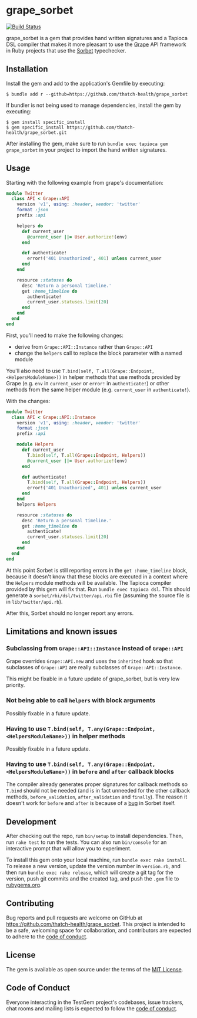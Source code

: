 # grape_sorbet

[![Build Status](https://github.com/thatch-health/grape_sorbet/actions/workflows/main.yml/badge.svg?branch=main)](https://github.com/thatch-health/grape_sorbet/actions?query=branch%3Amain)

grape_sorbet is a gem that provides hand written signatures and a Tapioca DSL compiler that makes it more pleasant to use the [Grape](https://github.com/ruby-grape/grape) API framework in Ruby projects that use the [Sorbet](https://sorbet.org/) typechecker.


## Installation

Install the gem and add to the application's Gemfile by executing:

    $ bundle add r --github=https://github.com/thatch-health/grape_sorbet

If bundler is not being used to manage dependencies, install the gem by executing:

    $ gem install specific_install
    $ gem specific_install https://github.com/thatch-health/grape_sorbet.git

After installing the gem, make sure to run `bundle exec tapioca gem grape_sorbet` in your project to import the hand written signatures.

## Usage

Starting with the following example from grape's documentation:

```ruby
module Twitter
  class API < Grape::API
    version 'v1', using: :header, vendor: 'twitter'
    format :json
    prefix :api

    helpers do
      def current_user
        @current_user ||= User.authorize!(env)
      end

      def authenticate!
        error!('401 Unauthorized', 401) unless current_user
      end
    end

    resource :statuses do
      desc 'Return a personal timeline.'
      get :home_timeline do
        authenticate!
        current_user.statuses.limit(20)
      end
    end
  end
end
```

First, you'll need to make the following changes:

* derive from `Grape::API::Instance` rather than `Grape::API`
* change the `helpers` call to replace the block parameter with a named module

You'll also need to use `T.bind(self, T.all(Grape::Endpoint, <HelpersModuleName>))` in helper methods that use methods provided by Grape (e.g. `env` in `current_user` or `error!` in `authenticate!`) or other methods from the same helper module (e.g. `current_user` in `authenticate!`).

With the changes:

```ruby
module Twitter
  class API < Grape::API::Instance
    version 'v1', using: :header, vendor: 'twitter'
    format :json
    prefix :api

    module Helpers
      def current_user
        T.bind(self, T.all(Grape::Endpoint, Helpers))
        @current_user ||= User.authorize!(env)
      end

      def authenticate!
        T.bind(self, T.all(Grape::Endpoint, Helpers))
        error!('401 Unauthorized', 401) unless current_user
      end
    end
    helpers Helpers

    resource :statuses do
      desc 'Return a personal timeline.'
      get :home_timeline do
        authenticate!
        current_user.statuses.limit(20)
      end
    end
  end
end
```

At this point Sorbet is still reporting errors in the `get :home_timeline` block, because it doesn't know that these blocks are executed in a context where the `Helpers` module methods will be available. The Tapioca compiler provided by this gem will fix that. Run `bundle exec tapioca dsl`. This should generate a `sorbet/rbi/dsl/twitter/api.rbi` file (assuming the source file is in `lib/twitter/api.rb`).

After this, Sorbet should no longer report any errors.

## Limitations and known issues

### Subclassing from `Grape::API::Instance` instead of `Grape::API`

Grape overrides `Grape::API.new` and uses the `inherited` hook so that subclasses of `Grape::API` are really subclasses of `Grape::API::Instance`.

This might be fixable in a future update of grape_sorbet, but is very low priority.

### Not being able to call `helpers` with block arguments

Possibly fixable in a future update.

### Having to use `T.bind(self, T.any(Grape::Endpoint, <HelpersModuleName>))` in helper methods

Possibly fixable in a future update.

### Having to use `T.bind(self, T.any(Grape::Endpoint, <HelpersModuleName>))` in `before` and `after` callback blocks

The compiler already generates proper signatures for callback methods so `T.bind` should not be needed (and is in fact unneeded for the other callback methods, `before_validation`, `after_validation` and `finally`). The reason it doesn't work for `before` and `after` is because of a [bug](https://github.com/sorbet/sorbet/issues/7950) in Sorbet itself.

## Development

After checking out the repo, run `bin/setup` to install dependencies. Then, run `rake test` to run the tests. You can also run `bin/console` for an interactive prompt that will allow you to experiment.

To install this gem onto your local machine, run `bundle exec rake install`. To release a new version, update the version number in `version.rb`, and then run `bundle exec rake release`, which will create a git tag for the version, push git commits and the created tag, and push the `.gem` file to [rubygems.org](https://rubygems.org).

## Contributing

Bug reports and pull requests are welcome on GitHub at https://github.com/thatch-health/grape_sorbet. This project is intended to be a safe, welcoming space for collaboration, and contributors are expected to adhere to the [code of conduct](https://github.com/thatch-health/grape_sorbet/main/CODE_OF_CONDUCT.md).

## License

The gem is available as open source under the terms of the [MIT License](https://opensource.org/licenses/MIT).

## Code of Conduct

Everyone interacting in the TestGem project's codebases, issue trackers, chat rooms and mailing lists is expected to follow the [code of conduct](https://github.com/thatch-health/grape_sorbet/blob/main/CODE_OF_CONDUCT.md).
